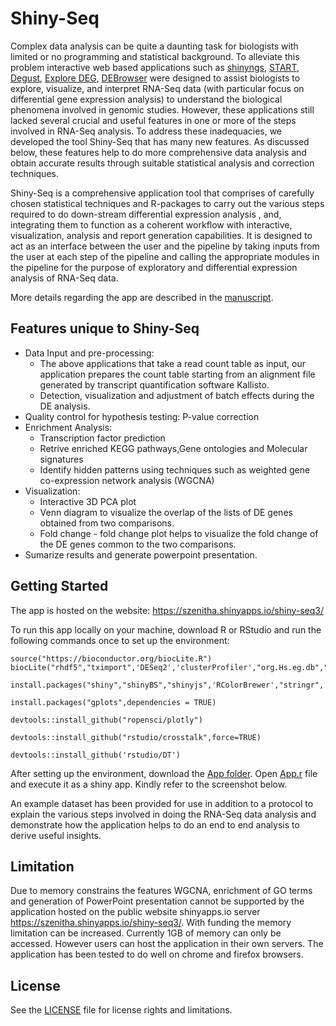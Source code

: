 # Shiny-Seq

Complex data analysis can be quite a daunting task for biologists with limited or no programming and statistical background. To alleviate this problem interactive web based applications such as [shinyngs](https://github.com/pinin4fjords/shinyngs), [START](https://github.com/jminnier/STARTapp), [Degust](http://victorian-bioinformatics-consortium.github.io/degust/), [Explore DEG](http://fgcz-shiny.uzh.ch/fgcz_exploreDEG_app/), [DEBrowser](https://bioconductor.org/packages/release/bioc/html/debrowser.html) were designed to assist biologists to explore, visualize, and interpret RNA-Seq data (with particular focus on differential gene expression analysis) to understand the biological phenomena involved in genomic studies. However, these applications still lacked several crucial and useful features in one or more of the steps involved in RNA-Seq analysis. To address these inadequacies, we developed the tool Shiny-Seq that has many new features. As discussed below, these features help to do more comprehensive data analysis and obtain accurate results through suitable statistical analysis and correction techniques. 

Shiny-Seq is a comprehensive application tool that comprises of carefully chosen statistical techniques and R-packages to carry out the various steps required to do down-stream differential expression analysis , and, integrating them to function as a coherent workflow with interactive, visualization, analysis and report generation capabilities. It is designed to act as an interface between the user and the pipeline by taking inputs from the user at each step of the pipeline and calling the appropriate modules in the pipeline for the purpose of exploratory and differential expression analysis of RNA-Seq data. 

More details regarding the app are described in the [manuscript](https://github.com/szenitha/Shiny-Seq/blob/master/Shiny-Seq_manuscript.pdf).

## Features unique to Shiny-Seq
- Data Input and pre-processing:
  - The above applications that take a read count table as input, our application prepares the count table starting from an alignment file generated by transcript quantification software Kallisto.
  - Detection, visualization and adjustment of batch effects during the DE analysis.
- Quality control for hypothesis testing: P-value correction
- Enrichment Analysis:
  - Transcription factor prediction
  - Retrive enriched KEGG pathways,Gene ontologies and Molecular signatures
  - Identify hidden patterns using techniques such as weighted gene co-expression network analysis (WGCNA)
- Visualization:
  - Interactive 3D PCA plot
  - Venn diagram to visualize the overlap of the lists of DE genes obtained from two comparisons.
  - Fold change - fold change plot helps to visualize the fold change of the DE genes common to the two comparisons.
- Sumarize results and generate powerpoint presentation.

## Getting Started

The app is hosted on the website: https://szenitha.shinyapps.io/shiny-seq3/

To run this app locally on your machine, download R or RStudio and run the following commands once to set up the environment:

```
source("https://bioconductor.org/biocLite.R")
biocLite("rhdf5","tximport",'DESeq2','clusterProfiler',"org.Hs.eg.db","org.Mm.eg.db","org.Mmu.eg.db","sva","limma","geneplotter",'biomaRt',"pcaGoPromoter","pcaGoPromoter.Mm.mm9","pcaGoPromoter.Hs.hg19","pathview")

install.packages("shiny","shinyBS","shinyjs",'RColorBrewer',"stringr",'formula.tools','data.table','fdrtool',"VennDiagram",'colorspace',"xlsx",'svglite',"visNetwork","V8","ggrepel","ReporteRs","ReporteRsjars")

install.packages("gplots",dependencies = TRUE)

devtools::install_github("ropensci/plotly")

devtools::install_github("rstudio/crosstalk",force=TRUE)

devtools::install_github('rstudio/DT')

```

After setting up the environment, download the [App folder](https://github.com/szenitha/Shiny-Seq/tree/master/App). Open [App.r](https://github.com/szenitha/Shiny-Seq/blob/master/App/app.R) file and execute it as a shiny app. Kindly refer to the screenshot below.

An example dataset has been provided for use in addition to a protocol to explain the various steps involved in doing the RNA-Seq data
analysis and demonstrate how the application helps to do an end to end analysis to derive useful insights.

## Limitation

Due to memory constrains the features WGCNA, enrichment of GO terms and generation of PowerPoint presentation cannot be supported by the application hosted on the public website shinyapps.io server https://szenitha.shinyapps.io/shiny-seq3/. With funding the memory limitation can be increased. Currently 1GB of memory can only be accessed. However users can host the application in their own servers. The application has been tested to do well on chrome and firefox browsers.
 

## License
See the [LICENSE](https://github.com/szenitha/Shiny-Seq/blob/master/LICENSE.txt) file for license rights and limitations.

